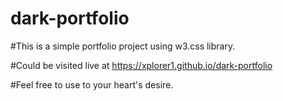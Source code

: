 # dark-portfolio

#This is a simple portfolio project using w3.css library.

#Could be visited live at https://xplorer1.github.io/dark-portfolio

#Feel free to use to your heart's desire.
